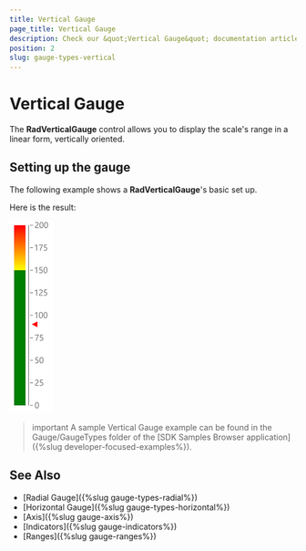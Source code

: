 ```yaml
---
title: Vertical Gauge
page_title: Vertical Gauge
description: Check our &quot;Vertical Gauge&quot; documentation article for Telerik Gauge for Xamarin control.
position: 2
slug: gauge-types-vertical
---
```


# Vertical Gauge

The **RadVerticalGauge** control allows you to display the scale's range in a linear form, vertically oriented.

## Setting up the gauge

The following example shows a **RadVerticalGauge**'s basic set up.

<snippet id='gauge-types-verticalgauge-xaml'/>
<snippet id='gauge-types-verticalgauge-code'/>

Here is the result:

![Vertical gauge example](../images/gauge-types-vertical-gauge-0.png) 

>important A sample Vertical Gauge example can be found in the Gauge/GaugeTypes folder of the [SDK Samples Browser application]({%slug developer-focused-examples%}).

## See Also
- [Radial Gauge]({%slug gauge-types-radial%})
- [Horizontal Gauge]({%slug gauge-types-horizontal%})
- [Axis]({%slug gauge-axis%})
- [Indicators]({%slug gauge-indicators%})
- [Ranges]({%slug gauge-ranges%})